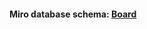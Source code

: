 #### Miro database schema: [Board](https://miro.com/app/board/uXjVPtiHTXU=/?share_link_id=200830276136)